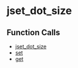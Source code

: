 # jset_dot_size

## Function Calls
- [jset_dot_size](jset_dot_size.md)
- [set](CSD/kCSD/ica/kCsd1D_ICA/STICA_UTIL/set.md)
- [get](CSD/kCSD/ica/kCsd1D_ICA/STICA_UTIL/get.md)
